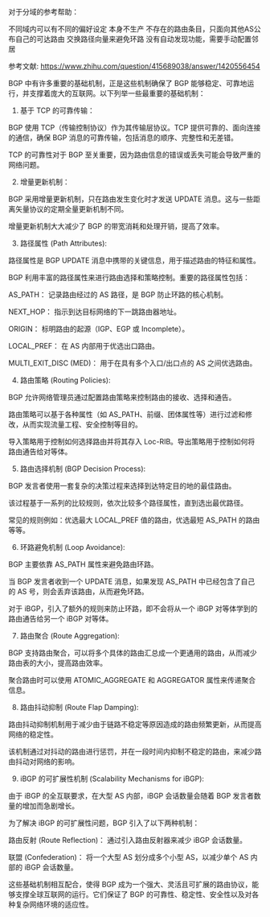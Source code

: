 对于分域的参考帮助：

不同域内可以有不同的偏好设定
本身不生产 不存在的路由条目，只面向其他AS公布自己的可达路由
交换路径向量来避免环路
没有自动发现功能，需要手动配置邻居




参考文献: https://www.zhihu.com/question/415689038/answer/1420556454





BGP 中有许多重要的基础机制，正是这些机制确保了 BGP 能够稳定、可靠地运行，并支撑着庞大的互联网。以下列举一些最重要的基础机制：

1. 基于 TCP 的可靠传输：

BGP 使用 TCP（传输控制协议）作为其传输层协议。TCP 提供可靠的、面向连接的通信，确保 BGP 消息的可靠传输，包括消息的顺序、完整性和无差错。

TCP 的可靠性对于 BGP 至关重要，因为路由信息的错误或丢失可能会导致严重的网络问题。

2. 增量更新机制：

BGP 采用增量更新机制，只在路由发生变化时才发送 UPDATE 消息。这与一些距离矢量协议的定期全量更新机制不同。

增量更新机制大大减少了 BGP 的带宽消耗和处理开销，提高了效率。

3. 路径属性 (Path Attributes):

路径属性是 BGP UPDATE 消息中携带的关键信息，用于描述路由的特征和属性。

BGP 利用丰富的路径属性来进行路由选择和策略控制。重要的路径属性包括：

AS_PATH： 记录路由经过的 AS 路径，是 BGP 防止环路的核心机制。

NEXT_HOP： 指示到达目标网络的下一跳路由器地址。

ORIGIN： 标明路由的起源（IGP、EGP 或 Incomplete）。

LOCAL_PREF： 在 AS 内部用于优选出口路由。

MULTI_EXIT_DISC (MED)： 用于在具有多个入口/出口点的 AS 之间优选路由。

4. 路由策略 (Routing Policies):

BGP 允许网络管理员通过配置路由策略来控制路由的接收、选择和通告。

路由策略可以基于各种属性（如 AS_PATH、前缀、团体属性等）进行过滤和修改，从而实现流量工程、安全控制等目的。

导入策略用于控制如何选择路由并将其存入 Loc-RIB。导出策略用于控制如何将路由通告给对等体。

5. 路由选择机制 (BGP Decision Process):

BGP 发言者使用一套复杂的决策过程来选择到达特定目的地的最佳路由。

该过程基于一系列的比较规则，依次比较多个路径属性，直到选出最优路径。

常见的规则例如：优选最大 LOCAL_PREF 值的路由，优选最短 AS_PATH 的路由等等。

6. 环路避免机制 (Loop Avoidance):

BGP 主要依靠 AS_PATH 属性来避免路由环路。

当 BGP 发言者收到一个 UPDATE 消息，如果发现 AS_PATH 中已经包含了自己的 AS 号，则会丢弃该路由，从而避免环路。

对于 iBGP，引入了额外的规则来防止环路，即不会将从一个 iBGP 对等体学到的路由通告给另一个 iBGP 对等体。

7. 路由聚合 (Route Aggregation):

BGP 支持路由聚合，可以将多个具体的路由汇总成一个更通用的路由，从而减少路由表的大小，提高路由效率。

聚合路由时可以使用 ATOMIC_AGGREGATE 和 AGGREGATOR 属性来传递聚合信息。

8. 路由抖动抑制 (Route Flap Damping):

路由抖动抑制机制用于减少由于链路不稳定等原因造成的路由频繁更新，从而提高网络的稳定性。

该机制通过对抖动的路由进行惩罚，并在一段时间内抑制不稳定的路由，来减少路由抖动对网络的影响。

9. iBGP 的可扩展性机制 (Scalability Mechanisms for iBGP):

由于 iBGP 的全互联要求，在大型 AS 内部，iBGP 会话数量会随着 BGP 发言者数量的增加而急剧增长。

为了解决 iBGP 的可扩展性问题，BGP 引入了以下两种机制：

路由反射 (Route Reflection)： 通过引入路由反射器来减少 iBGP 会话数量。

联盟 (Confederation)： 将一个大型 AS 划分成多个小型 AS，以减少单个 AS 内部的 iBGP 会话数量。

这些基础机制相互配合，使得 BGP 成为一个强大、灵活且可扩展的路由协议，能够支撑全球互联网的运行。它们保证了 BGP 的可靠性、稳定性、安全性以及对各种复杂网络环境的适应性。

